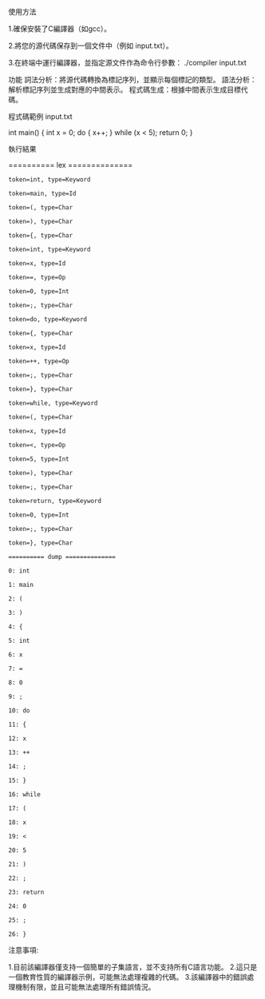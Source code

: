使用方法

1.確保安裝了C編譯器（如gcc）。

2.將您的源代碼保存到一個文件中（例如 input.txt）。

3.在終端中運行編譯器，並指定源文件作為命令行參數：
./compiler input.txt

功能
詞法分析：將源代碼轉換為標記序列，並顯示每個標記的類型。
語法分析：解析標記序列並生成對應的中間表示。
程式碼生成：根據中間表示生成目標代碼。

程式碼範例
input.txt

int main() {
    int x = 0;
    do {
        x++;
    } while (x < 5);
    return 0;
}

執行結果

========== lex ==============

```
token=int, type=Keyword

token=main, type=Id

token=(, type=Char

token=), type=Char

token={, type=Char

token=int, type=Keyword

token=x, type=Id

token==, type=Op

token=0, type=Int

token=;, type=Char

token=do, type=Keyword

token={, type=Char

token=x, type=Id

token=++, type=Op

token=;, type=Char

token=}, type=Char

token=while, type=Keyword

token=(, type=Char

token=x, type=Id

token=<, type=Op

token=5, type=Int

token=), type=Char

token=;, type=Char

token=return, type=Keyword

token=0, type=Int

token=;, type=Char

token=}, type=Char

========== dump ==============

0: int

1: main

2: (

3: )

4: {

5: int

6: x

7: =

8: 0

9: ;

10: do

11: {

12: x

13: ++

14: ;

15: }

16: while

17: (

18: x

19: <

20: 5

21: )

22: ;

23: return

24: 0

25: ;

26: }

```

注意事項:

1.目前該編譯器僅支持一個簡單的子集語言，並不支持所有C語言功能。
2.這只是一個教育性質的編譯器示例，可能無法處理複雜的代碼。
3.該編譯器中的錯誤處理機制有限，並且可能無法處理所有錯誤情況。
